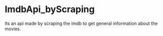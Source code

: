 # ImdbApi_byScraping
Its an api made by scraping the imdb to get general information about the movies.

